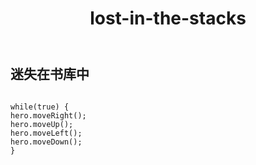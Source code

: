 ﻿---
layout: default
title: lost-in-the-stacks
---
## 迷失在书库中
```

while(true) {
hero.moveRight();
hero.moveUp();
hero.moveLeft();
hero.moveDown();
}

```
